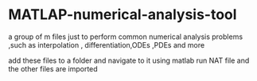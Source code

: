 # MATLAP-numerical-analysis-tool
a group of m files just to perform common numerical analysis problems ,such as interpolation , differentiation,ODEs ,PDEs and more

add these files to a folder and navigate to it using matlab 
run NAT file and the other files are imported
